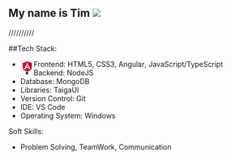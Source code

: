 <h2> My name is Tim <img src="https://avatars.githubusercontent.com/u/71094162?s=60&v=4" width="60"></h2>

//////////

##Tech Stack:
- Frontend: HTML5, CSS3, Angular<img align="left" alt="Angular" width="26px" src="https://raw.githubusercontent.com/github/explore/80688e429a7d4ef2fca1e82350fe8e3517d3494d/topics/angular/angular.png" />, JavaScript/TypeScript
- Backend: NodeJS
- Database: MongoDB
- Libraries: TaigaUI
- Version Control: Git
- IDE: VS Code
- Operating System: Windows

Soft Skills:

- Problem Solving, TeamWork, Communication 

<!--
**Test-423/Test-423** is a ✨ _special_ ✨ repository because its `README.md` (this file) appears on your GitHub profile.

Here are some ideas to get you started:

- 🔭 I’m currently working on ...
- 🌱 I’m currently learning ...
- 👯 I’m looking to collaborate on ...
- 🤔 I’m looking for help with ...
- 💬 Ask me about ...
- 📫 How to reach me: ...
- 😄 Pronouns: ...
- ⚡ Fun fact: ...
-->

